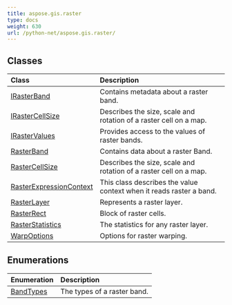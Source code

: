 ```yaml
---
title: aspose.gis.raster
type: docs
weight: 630
url: /python-net/aspose.gis.raster/
---
```





## **Classes**
| **Class** | **Description** |
| :- | :- |
| [IRasterBand](/psd/python-net/aspose.gis.raster/irasterband/) | Contains metadata about a raster band. |
| [IRasterCellSize](/psd/python-net/aspose.gis.raster/irastercellsize/) | Describes the size, scale and rotation of a raster cell on a map. |
| [IRasterValues](/psd/python-net/aspose.gis.raster/irastervalues/) | Provides access to the values of raster bands. |
| [RasterBand](/psd/python-net/aspose.gis.raster/rasterband/) | Contains data about a raster Band. |
| [RasterCellSize](/psd/python-net/aspose.gis.raster/rastercellsize/) | Describes the size, scale and rotation of a raster cell on a map. |
| [RasterExpressionContext](/psd/python-net/aspose.gis.raster/rasterexpressioncontext/) | This class describes the value context when it reads raster a band. |
| [RasterLayer](/psd/python-net/aspose.gis.raster/rasterlayer/) | Represents a raster layer. |
| [RasterRect](/psd/python-net/aspose.gis.raster/rasterrect/) | Block of raster cells. |
| [RasterStatistics](/psd/python-net/aspose.gis.raster/rasterstatistics/) | The statistics for any raster layer. |
| [WarpOptions](/psd/python-net/aspose.gis.raster/warpoptions/) | Options for raster warping. |
## **Enumerations**
| **Enumeration** | **Description** |
| :- | :- |
| [BandTypes](/psd/python-net/aspose.gis.raster/bandtypes/) | The types of a raster band. |
